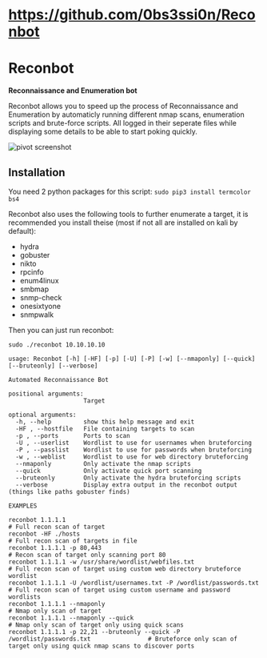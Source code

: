 # https://github.com/0bs3ssi0n/Reconbot

# Reconbot
**Reconnaissance and Enumeration bot**

Reconbot allows you to speed up the process of Reconnaissance and Enumeration by automaticly running different nmap scans, enumeration scripts and brute-force scripts. All logged in their seperate files while displaying some details to be able to start poking quickly.


![pivot screenshot](https://i.ibb.co/dt19g20/image.png)


## Installation
You need 2 python packages for this script:
`sudo pip3 install termcolor bs4`

Reconbot also uses the following tools to further enumerate a target, it is recommended you install theise (most if not all are installed on kali by default):
* hydra
* gobuster
* nikto
* rpcinfo
* enum4linux
* smbmap
* snmp-check
* onesixtyone
* snmpwalk

Then you can just run reconbot:

`sudo ./reconbot 10.10.10.10`



```
usage: Reconbot [-h] [-HF] [-p] [-U] [-P] [-w] [--nmaponly] [--quick] [--bruteonly] [--verbose]

Automated Reconnaissance Bot

positional arguments:
                     Target

optional arguments:
  -h, --help         show this help message and exit
  -HF , --hostfile   File containing targets to scan
  -p , --ports       Ports to scan
  -U , --userlist    Wordlist to use for usernames when bruteforcing
  -P , --passlist    Wordlist to use for passwords when bruteforcing
  -w , --weblist     Wordlist to use for web directory bruteforcing
  --nmaponly         Only activate the nmap scripts
  --quick            Only activate quick port scanning
  --bruteonly        Only activate the hydra bruteforcing scripts
  --verbose          Display extra output in the reconbot output (things like paths gobuster finds)

EXAMPLES

reconbot 1.1.1.1                                                                        # Full recon scan of target
reconbot -HF ./hosts                                                                    # Full recon scan of targets in file
reconbot 1.1.1.1 -p 80,443                                                              # Recon scan of target only scanning port 80
reconbot 1.1.1.1 -w /usr/share/wordlist/webfiles.txt                                    # Full recon scan of target using custom web directory bruteforce wordlist
reconbot 1.1.1.1 -U /wordlist/usernames.txt -P /wordlist/passwords.txt                  # Full recon scan of target using custom username and password wordlists
reconbot 1.1.1.1 --nmaponly                                                             # Nmap only scan of target
reconbot 1.1.1.1 --nmaponly --quick                                                     # Nmap only scan of target only using quick scans
reconbot 1.1.1.1 -p 22,21 --bruteonly --quick -P /wordlist/passwords.txt                # Bruteforce only scan of target only using quick nmap scans to discover ports
```
